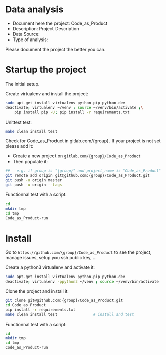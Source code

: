 # Data analysis
- Document here the project: Code_as_Product
- Description: Project Description
- Data Source:
- Type of analysis:

Please document the project the better you can.

# Startup the project

The initial setup.

Create virtualenv and install the project:
```bash
sudo apt-get install virtualenv python-pip python-dev
deactivate; virtualenv ~/venv ; source ~/venv/bin/activate ;\
    pip install pip -U; pip install -r requirements.txt
```

Unittest test:
```bash
make clean install test
```

Check for Code_as_Product in gitlab.com/{group}.
If your project is not set please add it:

- Create a new project on `gitlab.com/{group}/Code_as_Product`
- Then populate it:

```bash
##   e.g. if group is "{group}" and project_name is "Code_as_Product"
git remote add origin git@github.com:{group}/Code_as_Product.git
git push -u origin master
git push -u origin --tags
```

Functionnal test with a script:

```bash
cd
mkdir tmp
cd tmp
Code_as_Product-run
```

# Install

Go to `https://github.com/{group}/Code_as_Product` to see the project, manage issues,
setup you ssh public key, ...

Create a python3 virtualenv and activate it:

```bash
sudo apt-get install virtualenv python-pip python-dev
deactivate; virtualenv -ppython3 ~/venv ; source ~/venv/bin/activate
```

Clone the project and install it:

```bash
git clone git@github.com:{group}/Code_as_Product.git
cd Code_as_Product
pip install -r requirements.txt
make clean install test                # install and test
```
Functionnal test with a script:

```bash
cd
mkdir tmp
cd tmp
Code_as_Product-run
```
